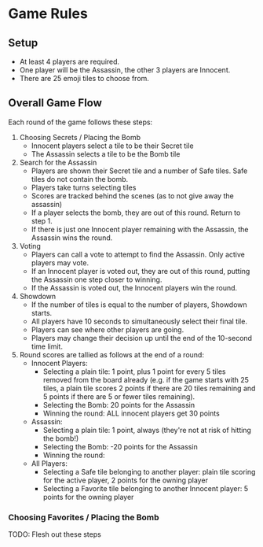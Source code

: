 # Game Rules

## Setup

- At least 4 players are required.
- One player will be the Assassin, the other 3 players are Innocent.
- There are 25 emoji tiles to choose from.

## Overall Game Flow

Each round of the game follows these steps:

1. Choosing Secrets / Placing the Bomb
    - Innocent players select a tile to be their Secret tile
    - The Assassin selects a tile to be the Bomb tile
2. Search for the Assassin
    - Players are shown their Secret tile and a number of Safe tiles. Safe tiles do not contain the bomb.
    - Players take turns selecting tiles
    - Scores are tracked behind the scenes (as to not give away the assassin)
    - If a player selects the bomb, they are out of this round. Return to step 1.
    - If there is just one Innocent player remaining with the Assassin, the Assassin wins the round.
3. Voting
    - Players can call a vote to attempt to find the Assassin. Only active players may vote.
    - If an Innocent player is voted out, they are out of this round, putting the Assassin one step closer to winning.
    - If the Assassin is voted out, the Innocent players win the round.
4. Showdown
    - If the number of tiles is equal to the number of players, Showdown starts.
    - All players have 10 seconds to simultaneously select their final tile.
    - Players can see where other players are going.
    - Players may change their decision up until the end of the 10-second time limit.
5. Round scores are tallied as follows at the end of a round:
    - Innocent Players:
      - Selecting a plain tile: 1 point, plus 1 point for every 5 tiles removed from the board already (e.g. if the game starts with 25 tiles, a plain tile scores 2 points if there are 20 tiles remaining and 5 points if there are 5 or fewer tiles remaining).
      - Selecting the Bomb: 20 points for the Assassin
      - Winning the round: ALL innocent players get 30 points
    - Assassin:
      - Selecting a plain tile: 1 point, always (they're not at risk of hitting the bomb!)
      - Selecting the Bomb: -20 points for the Assassin
      - Winning the round: 
    - All Players:
      - Selecting a Safe tile belonging to another player: plain tile scoring for the active player, 2 points for the owning player
      - Selecting a Favorite tile belonging to another Innocent player: 5 points for the owning player


### Choosing Favorites / Placing the Bomb

TODO: Flesh out these steps